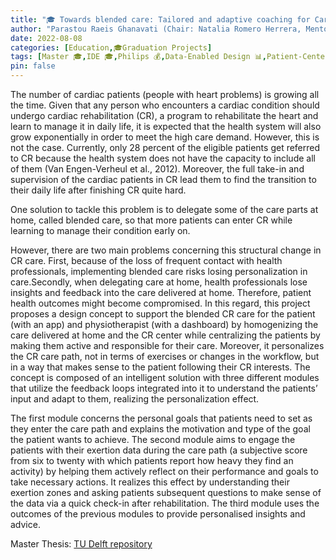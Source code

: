 ```yaml
---
title: "🎓 Towards blended care: Tailored and adaptive coaching for Cardiac Rehabilitation"
author: "Parastou Raeis Ghanavati (Chair: Natalia Romero Herrera, Mentor: **Jacky Bourgeois**, Company Mentor: Janne van Kollenburg)"
date: 2022-08-08
categories: [Education,🎓Graduation Projects]
tags: [Master 🎓,IDE 🎓,Philips 💰,Data-Enabled Design 📊,Patient-Centered Care 🍎]
pin: false
---
```


The number of cardiac patients (people with heart problems) is growing all the time. Given that any person who encounters a cardiac condition should undergo cardiac rehabilitation (CR), a program to rehabilitate the heart and learn to manage it in daily life, it is expected that the health system will also grow exponentially in order to meet the high care demand. However, this is not the case. Currently, only 28 percent of the eligible patients get referred to CR because the health system does not have the capacity to include all of them (Van Engen-Verheul et al., 2012). Moreover, the full take-in and supervision of the cardiac patients in CR lead them to find the transition to their daily life after finishing CR quite hard.

One solution to tackle this problem is to delegate some of the care parts at home, called blended care, so that more patients can enter CR while learning to manage their condition early on.

However, there are two main problems concerning this structural change in CR care. First, because of the loss of frequent contact with health professionals, implementing blended care risks losing personalization in care.Secondly, when delegating care at home, health professionals lose insights and feedback into the care delivered at home. Therefore, patient health outcomes might become compromised.
In this regard, this project proposes a design concept to support the blended CR care for the patient (with an app) and physiotherapist (with a dashboard) by homogenizing the care delivered at home and the CR center while centralizing the patients by making them active and responsible for their care. Moreover, it personalizes the CR care path, not in terms of exercises or changes in the workflow, but in a way that makes sense to the patient following their CR interests. The concept is composed of an intelligent solution with three different modules that utilize the feedback loops integrated into it to understand the patients’ input and adapt to them, realizing the personalization effect.

The first module concerns the personal goals that patients need to set as they enter the care path and explains the motivation and type of the goal the patient wants to achieve. The second module aims to engage the patients with their exertion data during the care path (a subjective score from six to twenty with which patients report how heavy they find an activity) by helping them actively reflect on their performance and goals to take necessary actions. It realizes this effect by understanding their exertion zones and asking patients subsequent questions to make sense of the data via a quick check-in after rehabilitation. The third module uses the outcomes of the previous modules to provide personalised insights and advice.


Master Thesis: [TU Delft repository](https://repository.tudelft.nl/islandora/object/uuid%3A13ff2cdb-dad1-4d83-97d5-de0c2e1099d0?collection=education)